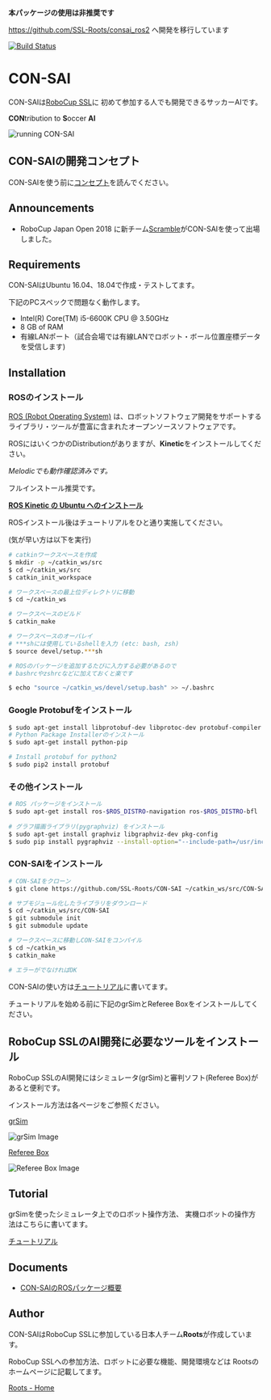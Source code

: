 **本パッケージの使用は非推奨です**

https://github.com/SSL-Roots/consai_ros2
へ開発を移行しています

[![Build Status](https://travis-ci.org/SSL-Roots/CON-SAI.svg?branch=master)](https://travis-ci.org/SSL-Roots/CON-SAI)

# CON-SAI
CON-SAIは[RoboCup SSL](http://wiki.robocup.org/Small_Size_League)に
初めて参加する人でも開発できるサッカーAIです。

**CON**tribution to **S**occer **AI**

![running CON-SAI](https://github.com/SSL-Roots/CON-SAI/blob/Images/Images/CON-SAI-about.png "running CON-SAI")

## CON-SAIの開発コンセプト
CON-SAIを使う前に[コンセプト](doc/Concept.md)を読んでください。

## Announcements
- RoboCup Japan Open 2018 に新チーム[Scramble](http://nararobocon.sakura.ne.jp/scramble-ssl/)がCON-SAIを使って出場しました。

## Requirements
CON-SAIはUbuntu 16.04、18.04で作成・テストしてます。

下記のPCスペックで問題なく動作します。
- Intel(R) Core(TM) i5-6600K CPU @ 3.50GHz
- 8 GB of RAM
- 有線LANポート（試合会場では有線LANでロボット・ボール位置座標データを受信します)

## Installation

### ROSのインストール
[ROS (Robot Operating System)](http://wiki.ros.org/ja)
は、ロボットソフトウェア開発をサポートする
ライブラリ・ツールが豊富に含まれたオープンソースソフトウェアです。

ROSにはいくつかのDistributionがありますが、**Kinetic**をインストールしてください。

*Melodicでも動作確認済みです。*

フルインストール推奨です。

[**ROS Kinetic の Ubuntu へのインストール**](
http://wiki.ros.org/ja/kinetic/Installation/Ubuntu
)

ROSインストール後はチュートリアルをひと通り実施してください。

(気が早い方は以下を実行)

```zsh
# catkinワークスペースを作成
$ mkdir -p ~/catkin_ws/src
$ cd ~/catkin_ws/src
$ catkin_init_workspace

# ワークスペースの最上位ディレクトリに移動
$ cd ~/catkin_ws

# ワークスペースのビルド
$ catkin_make

# ワークスペースのオーバレイ
# ***shには使用しているshellを入力 (etc: bash, zsh)
$ source devel/setup.***sh 

# ROSのパッケージを追加するたびに入力する必要があるので
# bashrcやzshrcなどに加えておくと楽です

$ echo "source ~/catkin_ws/devel/setup.bash" >> ~/.bashrc
```


### Google Protobufをインストール

```zsh
$ sudo apt-get install libprotobuf-dev libprotoc-dev protobuf-compiler
# Python Package Installerのインストール
$ sudo apt-get install python-pip

# Install protobuf for python2
$ sudo pip2 install protobuf
```

### その他インストール
```zsh
# ROS パッケージをインストール
$ sudo apt-get install ros-$ROS_DISTRO-navigation ros-$ROS_DISTRO-bfl
    
# グラフ描画ライブラリ(pygraphviz) をインストール
$ sudo apt-get install graphviz libgraphviz-dev pkg-config
$ sudo pip install pygraphviz --install-option="--include-path=/usr/include/graphviz" --install-option="--library-path=/usr/lib/graphviz/"
```

### CON-SAIをインストール
```zsh
# CON-SAIをクローン
$ git clone https://github.com/SSL-Roots/CON-SAI ~/catkin_ws/src/CON-SAI

# サブモジュール化したライブラリをダウンロード
$ cd ~/catkin_ws/src/CON-SAI
$ git submodule init
$ git submodule update

# ワークスペースに移動しCON-SAIをコンパイル
$ cd ~/catkin_ws
$ catkin_make

# エラーがでなければOK
```

CON-SAIの使い方は[チュートリアル](doc/Tutorial.md)に書いてます。

チュートリアルを始める前に下記のgrSimとReferee Boxをインストールしてください。

## RoboCup SSLのAI開発に必要なツールをインストール

RoboCup SSLのAI開発にはシミュレータ(grSim)と審判ソフト(Referee Box)があると便利です。

インストール方法は各ページをご参照ください。

[grSim](https://github.com/RoboCup-SSL/grSim)

![grSim Image](https://github.com/SSL-Roots/CON-SAI/blob/Images/Images/grSim.png "grSim")

[Referee Box](https://robocup-ssl.github.io/ssl-refbox/)

![Referee Box Image](https://github.com/SSL-Roots/CON-SAI/blob/Images/Images/refereeBox.png "Referee Box")

## Tutorial

grSimを使ったシミュレータ上でのロボット操作方法、
実機ロボットの操作方法はこちらに書いてます。

[チュートリアル](doc/Tutorial.md)


## Documents

- [CON-SAIのROSパッケージ概要](./doc/Packages/Main.md)

## Author

CON-SAIはRoboCup SSLに参加している日本人チーム**Roots**が作成しています。

RoboCup SSLへの参加方法、ロボットに必要な機能、開発環境などは
Rootsのホームページに記載してます。


[Roots - Home](https://github.com/SSL-Roots/Roots_home/wiki)

